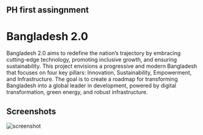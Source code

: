 
##  PH first assingnment
# Bangladesh 2.0
Bangladesh 2.0 aims to redefine the nation’s trajectory by embracing cutting-edge technology, promoting inclusive growth, and ensuring sustainability. This project envisions a progressive and modern Bangladesh that focuses on four key pillars: Innovation, Sustainability, Empowerment, and Infrastructure. The goal is to create a roadmap for transforming Bangladesh into a global leader in development, powered by digital transformation, green energy, and robust infrastructure.




## Screenshots

![screenshot](https://github.com/samiulsun/ph-bangladesh-2.0/blob/main/assets/screenshot.png?raw=true)

